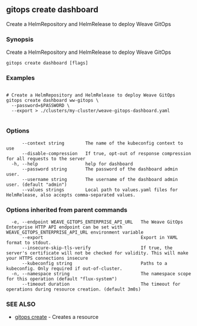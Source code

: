 ## gitops create dashboard

Create a HelmRepository and HelmRelease to deploy Weave GitOps

### Synopsis

Create a HelmRepository and HelmRelease to deploy Weave GitOps

```
gitops create dashboard [flags]
```

### Examples

```

# Create a HelmRepository and HelmRelease to deploy Weave GitOps
gitops create dashboard ww-gitops \
  --password=$PASSWORD \
  --export > ./clusters/my-cluster/weave-gitops-dashboard.yaml
		
```

### Options

```
      --context string        The name of the kubeconfig context to use
      --disable-compression   If true, opt-out of response compression for all requests to the server
  -h, --help                  help for dashboard
      --password string       The password of the dashboard admin user.
      --username string       The username of the dashboard admin user. (default "admin")
      --values strings        Local path to values.yaml files for HelmRelease, also accepts comma-separated values.
```

### Options inherited from parent commands

```
  -e, --endpoint WEAVE_GITOPS_ENTERPRISE_API_URL   The Weave GitOps Enterprise HTTP API endpoint can be set with WEAVE_GITOPS_ENTERPRISE_API_URL environment variable
      --export                                     Export in YAML format to stdout.
      --insecure-skip-tls-verify                   If true, the server's certificate will not be checked for validity. This will make your HTTPS connections insecure
      --kubeconfig string                          Paths to a kubeconfig. Only required if out-of-cluster.
  -n, --namespace string                           The namespace scope for this operation (default "flux-system")
      --timeout duration                           The timeout for operations during resource creation. (default 3m0s)
```

### SEE ALSO

* [gitops create](gitops_create.md)	 - Creates a resource

